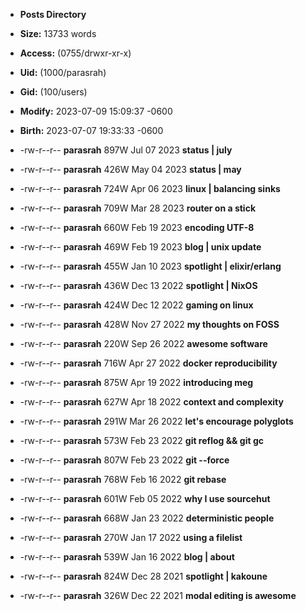 - **Posts Directory**
- **Size:** 13733 words
- **Access:** (0755/drwxr-xr-x)
- **Uid:** (1000/parasrah)
- **Gid:** (100/users)
- **Modify:** 2023-07-09 15:09:37 -0600
- **Birth:** 2023-07-07 19:33:33 -0600

- -rw-r--r-- **parasrah** 897W Jul 07 2023 **status | july**
- -rw-r--r-- **parasrah** 426W May 04 2023 **status | may**
- -rw-r--r-- **parasrah** 724W Apr 06 2023 **linux | balancing sinks**
- -rw-r--r-- **parasrah** 709W Mar 28 2023 **router on a stick**
- -rw-r--r-- **parasrah** 660W Feb 19 2023 **encoding UTF-8**
- -rw-r--r-- **parasrah** 469W Feb 19 2023 **blog | unix update**
- -rw-r--r-- **parasrah** 455W Jan 10 2023 **spotlight | elixir/erlang**
- -rw-r--r-- **parasrah** 436W Dec 13 2022 **spotlight | NixOS**
- -rw-r--r-- **parasrah** 424W Dec 12 2022 **gaming on linux**
- -rw-r--r-- **parasrah** 428W Nov 27 2022 **my thoughts on FOSS**
- -rw-r--r-- **parasrah** 220W Sep 26 2022 **awesome software**
- -rw-r--r-- **parasrah** 716W Apr 27 2022 **docker reproducibility**
- -rw-r--r-- **parasrah** 875W Apr 19 2022 **introducing meg**
- -rw-r--r-- **parasrah** 627W Apr 18 2022 **context and complexity**
- -rw-r--r-- **parasrah** 291W Mar 26 2022 **let's encourage polyglots**
- -rw-r--r-- **parasrah** 573W Feb 23 2022 **git reflog && git gc**
- -rw-r--r-- **parasrah** 807W Feb 23 2022 **git --force**
- -rw-r--r-- **parasrah** 768W Feb 16 2022 **git rebase**
- -rw-r--r-- **parasrah** 601W Feb 05 2022 **why I use sourcehut**
- -rw-r--r-- **parasrah** 668W Jan 23 2022 **deterministic people**
- -rw-r--r-- **parasrah** 270W Jan 17 2022 **using a filelist**
- -rw-r--r-- **parasrah** 539W Jan 16 2022 **blog | about**
- -rw-r--r-- **parasrah** 824W Dec 28 2021 **spotlight | kakoune**
- -rw-r--r-- **parasrah** 326W Dec 22 2021 **modal editing is awesome**
